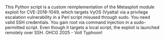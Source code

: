 This Python script is a custom reimplementation of the Metasploit module exploit for CVE-2018-1049, which targets VyOS (Vyatta) via a privilege escalation vulnerability in a Perl script misused through sudo.
You need valid SSH credentials.
You gain root via command injection in a sudo-permitted script.
Even though it targets a local script, the exploit is launched remotely over SSH.
OHCG 2025 - Volt Typhoon!
